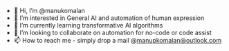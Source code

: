 - 👋 Hi, I’m @manukomalan
- 👀 I’m interested in General AI and automation of human expression 
- 🌱 I’m currently learning transformative AI algorithms
- 💞️ I’m looking to collaborate on automation for no-code or code assist
- 📫 How to reach me - simply drop a mail @manupkomalan@outlook.com

<!---
manukomalan/manukomalan is a ✨ special ✨ repository because its `README.md` (this file) appears on your GitHub profile.
You can click the Preview link to take a look at your changes.
--->
